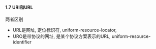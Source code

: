 




#### 1.7 URI和URL
两者区别
- URL是网址, 定位标识符, uniform-resource-locator, 
- URO是带协议的网址, 是某个协议方案表示的URL,  uniform-resource-identifier



